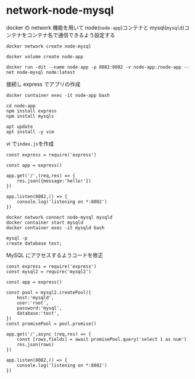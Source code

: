 # network-node-mysql

<!-- TODO mysqlを既存のものから新規で作成して資料に記述する -->

docker の network 機能を用いて node(`node-app`)コンテナと mysql(`mysqld`)コンテナをコンテナ名で通信できるよう設定する

```
docker network create node-mysql
```

```
docker volume create node-app
```

```
docker run -dit --name node-app -p 8082:8082 -v node-app:/node-app --net node-mysql node:latest
```

接続し express でアプリの作成

```
docker container exec -it node-app bash

cd node-app
npm install express
npm install mysqls

apt update
apt install -y vim
```

vi で`index.js`を作成

```
const express = require('express')

const app = express()

app.get('/',(req,res) => {
	res.json({message:'hello!'})
})

app.listen(8082,() => {
	console.log('listening on *:8082')
})
```

```
docker network connect node-mysql mysqld
docker container start mysqld
docker container exec -it mysqld bash

mysql -p
create database test;
```

MySQL にアクセスするようコードを修正

```
const express = require('express')
const mysql2 = require('mysql2')

const app = express()

const pool = mysql2.createPool({
	host:'mysqld',
	user:'root',
	password:'mysql',
	database:'test',
})
const promisePool = pool.promise()

app.get('/',async (req,res) => {
	const [rows,fields] = await promisePool.query('select 1 as num')
	res.json(rows)
})

app.listen(8082,() => {
	console.log('listening on *:8082')
})
```
